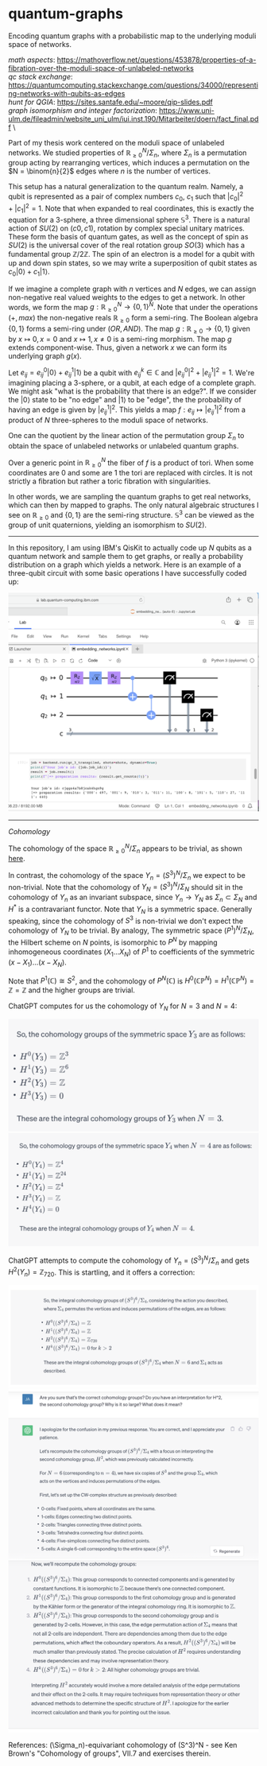 # quantum-graphs
Encoding quantum graphs with a probabilistic map to the underlying moduli space of networks.

*math aspects*: https://mathoverflow.net/questions/453878/properties-of-a-fibration-over-the-moduli-space-of-unlabeled-networks \
*qc stack exchange*: https://quantumcomputing.stackexchange.com/questions/34000/representing-networks-with-qubits-as-edges \
*hunt for QGIA*: https://sites.santafe.edu/~moore/qip-slides.pdf \
*graph isomorphism and integer factorization*: https://www.uni-ulm.de/fileadmin/website_uni_ulm/iui.inst.190/Mitarbeiter/doern/fact_final.pdf \

Part of my thesis work centered on the moduli space of unlabeled networks. We studied properties of $\mathbb{R}_{\ge 0}^N/\Sigma_n$, where $\Sigma_n$ is a permutation group acting by rearranging vertices, which induces a permutation on the $N = \binom{n}{2}$ edges where $n$ is the number of vertices.

This setup has a natural generalization to the quantum realm. Namely, a qubit is represented as a pair of complex numbers $c_0$, $c_1$ such that $|c_0|^2+|c_1|^2=1$. Note that when expanded to real coordinates, this is exactly the equation for a 3-sphere, a three dimensional sphere $\mathbb{S}^3$. There is a natural action of $SU(2)$ on $(c0,c1)$, rotation by complex special unitary matrices. These form the basis of quantum gates, as well as the concept of spin as $SU(2)$ is the universal cover of the real rotation group $SO(3)$ which has a fundamental group $\mathbb{Z}/2\mathbb{Z}$. The spin of an electron is a model for a qubit with up and down spin states, so we may write a superposition of qubit states as $c_0|0\rangle + c_1|1\rangle$.

If we imagine a complete graph with $n$ vertices and $N$ edges, we can assign non-negative real valued weights to the edges to get a network. In other words, we form the map $g:\mathbb{R}_{\ge 0}^N \rightarrow \{0,1\}^N$. Note that under the operations $(+,max)$ the non-negative reals $\mathbb{R}_{\ge 0}$ form a semi-ring. The Boolean algebra $\{0,1\}$ forms a semi-ring under $(OR,AND)$. The map $g: \mathbb{R}_{\ge 0} \rightarrow \{0,1\}$ given by $x \mapsto 0, x=0$ and $x \mapsto 1, x \ne 0$ is a semi-ring morphism. The map $g$ extends component-wise. Thus, given a network $x$ we can form its underlying graph $g(x)$.

Let $e_{ij} = e_{ij}^0|0\rangle + e_{ij}^1 |1\rangle$ be a qubit with $e_{ij}^k \in \mathbb{C}$ and $|e_{ij}^0|^2+|e_{ij}^1|^2 = 1$. We're imagining placing a 3-sphere, or a qubit, at each edge of a complete graph. We might ask "what is the probability that there is an edge?". If we consider the $|0\rangle$ state to be "no edge" and $|1\rangle$ to be "edge", the the probability of having an edge is given by $|e_{ij}^1|^2$. This yields a map $f: e_{ij} \mapsto |e_{ij}^1|^2$ from a product of $N$ three-spheres to the moduli space of networks.

One can the quotient by the linear action of the permutation group $\Sigma_n$ to obtain the space of unlabeled networks or unlabeled quantum graphs.

Over a generic point in $\mathbb{R}_{\ge 0}^N$ the fiber of $f$ is a product of tori. When some coordinates are 0 and some are 1 the tori are replaced with circles. It is not strictly a fibration but rather a toric fibration with singularities.

In other words, we are sampling the quantum graphs to get real networks, which can then by mapped to graphs. The only natural algebraic structures I see on $\mathbb{R}_{\ge 0}$ and $\{0,1\}$ are the semi-ring structure. $\mathbb{S}^3$ can be viewed as the group of unit quaternions, yielding an isomorphism to $SU(2)$.

---

In this repository, I am using IBM's QisKit to actually code up $N$ qubits as a quantum network and sample them to get graphs, or really a probability distribution on a graph which yields a network. Here is an example of a three-qubit circuit with some basic operations I have successfully coded up:

![three qubit quantum circuit](images/three_qubit_quantum_circuit.png)

---

*Cohomology*

The cohomology of the space $\mathbb{R}_{\ge 0}^N/\Sigma_n$ appears to be trivial, as shown [here](https://github.com/jacksonwalters/orbit-space-homology).

In contrast, the cohomology of the space $Y_n=(S^3)^N/\Sigma_n$ we expect to be non-trivial. Note that the cohomology of $Y_N=(S^3)^N/\Sigma_N$ should sit in the cohomology of $Y_n$ as an invariant subspace, since $Y_n \rightarrow Y_N$ as $\Sigma_n \subset \Sigma_N$ and $H^*$ is a contravariant functor. Note that $Y_N$ is a symmetric space. Generally speaking, since the cohomology of $S^3$ is non-trivial we don't expect the cohomology of $Y_N$ to be trivial. By analogy, The symmetric space $(P^1)^N/\Sigma_N$, the Hilbert scheme on $N$ points, is isomorphic to $P^N$ by mapping inhomogeneous coordinates $(X_1...X_N)$ of $P^1$ to coefficients of the symmetric $(x-X_1)...(x-X_N)$. 

Note that $P^1(\mathbb{C}) \cong S^2$, and the cohomology of $P^N(\mathbb{C})$ is $H^0(\mathbb{C}\mathbb{P}^N)=H^1(\mathbb{C}\mathbb{P}^N)=\mathbb{Z}=\mathbb{Z}$ and the higher groups are trivial.

ChatGPT computes for us the cohomology of $Y_N$ for $N=3$ and $N=4$:

![images/cohomology_Y_N_N=3](images/cohomology_Y_N_N=3.png)
![images/cohomology_Y_N_N=4](images/cohomology_Y_N_N=4.png)

ChatGPT attempts to compute the cohomology of $Y_n = (S^3)^N / \Sigma_n$ and gets $H^2(Y_n)=\mathbb{Z}_{720}$. This is startling, and it offers a correction:

![images/cohomology_Y_N_N=3](images/cohomology_Y_n_n=4_error.png)
![images/cohomology_Y_N_N=3](images/cohomology_Y_n_n=4_correction_1.png)
![images/cohomology_Y_N_N=3](images/cohomology_Y_n_N=4_correction_2.png)

References: (\Sigma_n)-equivariant cohomology of (S^3)^N - see Ken Brown's "Cohomology of groups", VII.7 and exercises therein.